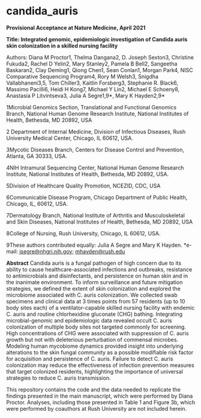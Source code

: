 # candida_auris

**Provisional Acceptance at Nature Medicine, April 2021**

**Title: Integrated genomic, epidemiologic investigation of Candida auris skin colonization in a skilled nursing facility**

Authors: Diana M Proctor1, Thelma Dangana2, D. Joseph Sexton3, Christine Fukuda2, Rachel D Yelin2, Mary
Stanley2, Pamela B Bell2, Sangeetha Baskaran2, Clay Deming1, Qiong Chen1, Sean Conlan1, Morgan Park4, NISC Comparative Sequencing Program4, Rory M Welsh3, Snigdha Vallabhaneni3,5, Tom Chiller3, Kaitlin Forsberg3, Stephanie R. Black6, Massimo Pacilli6, Heidi H Kong7, Michael Y Lin2, Michael E Schoeny8, Anastasia P Litvintseva3, Julia A Segre1,9*, Mary K Hayden2,9*

1Microbial Genomics Section, Translational and Functional Genomics Branch, National Human Genome
Research Institute, National Institutes of Health, Bethesda, MD 20892, USA

2 Department of Internal Medicine, Division of Infectious Diseases, Rush University Medical Center,
Chicago, IL 60612, USA.

3Mycotic Diseases Branch, Centers for Disease Control and Prevention, Atlanta, GA 30333, USA.

4NIH Intramural Sequencing Center, National Human Genome Research Institute, National Institutes of Health, Bethesda, MD 20892, USA.

5Division of Healthcare Quality Promotion, NCEZID, CDC, USA

6Communicable Disease Program, Chicago Department of Public Health, Chicago, IL, 60612, USA.

7Dermatology Branch, National Institute of Arthritis and Musculoskeletal and Skin Diseases, National
Institutes of Health, Bethesda, MD 20892, USA

8College of Nursing, Rush University, Chicago, IL 60612, USA.

9These authors contributed equally: Julia A Segre and Mary K Hayden.
*e-mail: jsegre@nhgri.nih.gov; mhayden@rush.edu







**Abstract**
Candida auris is a fungal pathogen of high concern due to its ability to cause healthcare-associated infections and outbreaks, resistance to antimicrobials and disinfectants, and persistence on human skin and in the inanimate environment. To inform surveillance and future mitigation strategies, we defined the extent of skin colonization and explored the microbiome associated with C. auris colonization. We collected swab specimens and clinical data at 3 times points from 57 residents (up to 10 body sites each) of a ventilator-capable skilled nursing facility with endemic C. auris and routine chlorhexidine gluconate (CHG) bathing. Integrating microbial-genomic and epidemiologic data revealed occult C. auris colonization of multiple body sites not targeted commonly for screening. High concentrations of CHG were associated with suppression of C. auris growth but not with deleterious perturbation of commensal microbes. Modeling human mycobiome dynamics provided insight into underlying alterations to the skin fungal community as a possible modifiable risk factor for acquisition and persistence of C. auris. Failure to detect C. auris colonization may reduce the effectiveness of infection prevention measures that target colonized residents, highlighting the importance of universal strategies to reduce C. auris transmission. 


This repository contains the code and the data needed to replicate the findings presented in the main manuscript, which were performed by Diana Proctor. Analyses, including those presented in Table 1 and Figure 3b, which were performed by coauthors at Rush University are not included herein.
